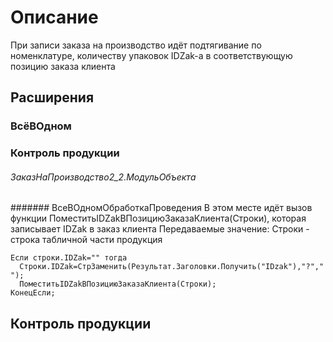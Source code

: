 # Описание
При записи заказа на производство идёт подтягивание по номенклатуре, количеству упаковок IDZak-а в соответствующую позицию заказа клиента
## Расширения
### ВсёВОдном
### Контроль продукции
###### ЗаказНаПроизводство2_2.МодульОбъекта
####### ВсеВОдномОбработкаПроведения
В этом месте идёт вызов функции ПоместитьIDZakВПозициюЗаказаКлиента(Строки), которая записывает IDZak в заказ клиента
Передаваемые значение:
Строки - строка табличной части продукция 
```
Если строки.IDZak="" тогда  
  Строки.IDZak=СтрЗаменить(Результат.Заголовки.Получить("IDzak"),"?"," ");
  ПоместитьIDZakВПозициюЗаказаКлиента(Строки);
КонецЕсли;
```
## Контроль продукции
